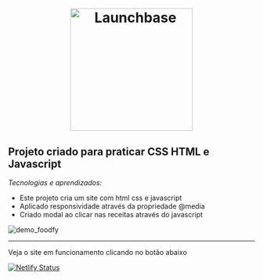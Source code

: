 <h1 align="center">
    <img alt="Launchbase" src="https://rocketseat-cdn.s3-sa-east-1.amazonaws.com/bootcamp-launchbase.png" width="250px" />
</h1>

## Projeto criado para praticar CSS HTML e Javascript 
*Tecnologias e aprendizados:*
  - Este projeto cria um site com html css e javascript
  - Aplicado responsividade através da propriedade @media 
  - Criado modal ao clicar nas receitas através do javascript

![demo_foodfy](https://user-images.githubusercontent.com/19207320/75506117-be9df200-59bb-11ea-80d7-c7c553b90542.gif)

___

Veja o site em funcionamento clicando no botão abaixo 

[![Netlify Status](https://api.netlify.com/api/v1/badges/28e5f99d-5a31-40f5-ba9b-459db2191e77/deploy-status)](https://app.netlify.com/sites/blissful-elion-ca0dbd/deploys)
